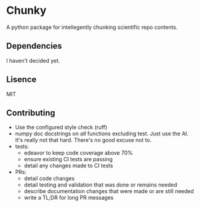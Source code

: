 # Chunky

A python package for intellegently chunking scientific repo contents.

## Dependencies

I haven't decided yet.

## Lisence

MIT

## Contributing

* Use the configured style check (ruff)
* numpy doc docstrings on *all* functions excluding test. Just use the AI. It's really not that hard. There's no good excuse not to.
* tests: 
  - edeavor to keep code coverage above 70%
  - ensure existing CI tests are passing
  - detail any changes made to CI tests
* PRs: 
  - detail code changes
  - detail testing and validation that was done or remains needed
  - describe documentation changes that were made or are still needed
  - write a TL;DR for long PR messages
